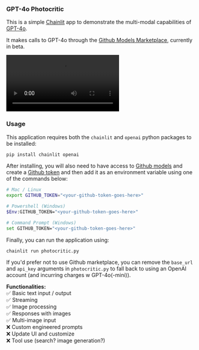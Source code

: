 ### GPT-4o Photocritic

This is a simple [Chainlit](https://chainlit.io/) app to demonstrate the multi-modal capabilities of [GPT-4o](https://openai.com/index/hello-gpt-4o/).

It makes calls to GPT-4o through the [Github Models Marketplace](https://github.com/marketplace/models), currently in beta.

<video controls>
  <source src="assets/gpt-4o-photocritic.mp4" type="video/mp4">
</video>

### Usage

This application requires both the `chainlit` and `openai` python packages to be installed:
```bash
pip install chainlit openai
```

After installing, you will also need to have access to [Github models](https://github.com/marketplace/models) and create a [Github token](https://github.com/settings/tokens) and then add it as an environment variable using one of the commands below:
```bash
# Mac / Linux
export GITHUB_TOKEN="<your-github-token-goes-here>"

# Powershell (Windows)
$Env:GITHUB_TOKEN="<your-github-token-goes-here>"

# Command Prompt (Windows)
set GITHUB_TOKEN="<your-github-token-goes-here>"
```

Finally, you can run the application using:
```
chainlit run photocritic.py
```

If you'd prefer not to use Github marketplace, you can remove the `base_url` and `api_key` arguments in `photocritic.py` to fall back to using an OpenAI account (and incurring charges w GPT-4o(-mini)).

**Functionalities:**   
✅ Basic text input / output  
✅ Streaming  
✅ Image processing  
✅ Responses with images  
✅ Multi-image input  
❌ Custom engineered prompts  
❌ Update UI and customize  
❌ Tool use (search? image generation?)  